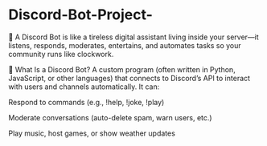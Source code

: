 # Discord-Bot-Project-

🤖 A Discord Bot is like a tireless digital assistant living inside your server—it listens, responds, moderates, entertains, and automates tasks so your community runs like clockwork.

🔧 What Is a Discord Bot?
A custom program (often written in Python, JavaScript, or other languages) that connects to Discord’s API to interact with users and channels automatically. It can:

Respond to commands (e.g., !help, !joke, !play)

Moderate conversations (auto-delete spam, warn users, etc.)

Play music, host games, or show weather updates


